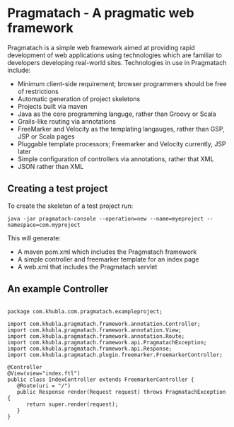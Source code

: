 Pragmatach - A pragmatic web framework
==========

Pragmatach is a simple web framework aimed at providing rapid development of web applications using technologies which are familiar to developers developing real-world sites.   Technologies in use in Pragmatach include:

* Minimum client-side requirement; browser programmers should be free of restrictions
* Automatic generation of project skeletons
* Projects built via maven
* Java as the core programming languge, rather than Groovy or Scala
* Grails-like routing via annotations
* FreeMarker and Velocity as the templating langauges, rather than GSP, JSP or Scala pages
* Pluggable template processors; Freemarker and Velocity currently, JSP later
* Simple configuration of controllers via annotations, rather that XML
* JSON rather than XML

Creating a test project
------------------------

To create the skeleton of a test project run:

`java -jar pragmatach-console --operation=new --name=myeproject --namespace=com.myproject`

This will generate:

* A maven pom.xml which includes the Pragmatach framework
* A simple controller and freemarker template for an index page
* A web.xml that includes the Pragmatach servlet

An example Controller
------------------------

<pre><code>
package com.khubla.com.pragmatach.exampleproject;

import com.khubla.pragmatach.framework.annotation.Controller;
import com.khubla.pragmatach.framework.annotation.View;
import com.khubla.pragmatach.framework.annotation.Route;
import com.khubla.pragmatach.framework.api.PragmatachException;
import com.khubla.pragmatach.framework.api.Response;
import com.khubla.pragmatach.plugin.freemarker.FreemarkerController;

@Controller
@View(view="index.ftl")
public class IndexController extends FreemarkerController {   
   @Route(uri = "/")
   public Response render(Request request) throws PragmatachException {
      return super.render(request);
   }
}
</code></pre>


